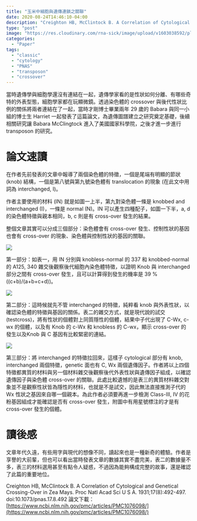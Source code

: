```yaml
---
title: "玉米中細胞與遺傳連鎖之關聯"
date: 2020-08-24T14:46:10-04:00
description: "Creighton HB, McClintock B. A Correlation of Cytological and Genetical Crossing-Over in Zea Mays. Proc Natl Acad Sci U S A. 1931;17(8):492-497. doi:10.1073/pnas.17.8.492"
type: "post"
image: "https://res.cloudinary.com/rna-sick/image/upload/v1603038592/plantgenetics/01/1_s6vxxq.png"
categories:
  - "Paper"
tags:
  - "classic"
  - "cytology"
  - "PNAS"
  - "transposon"
  - "crossover"
---
```

當時遺傳學與細胞學還沒有連結在一起，遺傳學家看的是性狀如何分離、有哪些奇特的外表型態，細胞學家都在玩顯微鏡。透過染色體的 crossover 與後代性狀比例的關係將兩者連結在了一起，當時才剛博士畢業兩年 29 歲的 Babara 與同一小組的博士生 Harriet 一起發表了這篇論文，為遺傳圖譜建立之研究奠定基礎，後續相關研究讓 Babara McClingtock 進入了美國國家科學院，之後才進一步進行 transposon 的研究。



# 論文速讀

在作者先前發表的文章中報導了兩個染色體的特徵，一個是尾端有明顯的節狀 (knob) 結構，一個是第八號與第九號染色體有 translocation 的現象 (在此文中用詞為 interchanged, I)。

作者主要使用的材料 (IN) 就是如圖一上半，第九對染色體一條是 knobbed and interchanged (I)，一條是 normal (N)。IN 可以產生四種配子，如圖一下半，a, d 的染色體特徵與親本相同，b, c 則是有 cross-over 發生的結果。

整個文章其實可以分成三個部分：染色體會有 cross-over 發生、控制性狀的基因也會有 cross-over 的現象、染色體與控制性狀的基因的關聯。

![](https://res.cloudinary.com/rna-sick/image/upload/v1603038592/plantgenetics/01/2_fbsfzl.png)

第一部分：如表一，用 IN 分別與 knobless-normal 的 337 和 knobbed-normal 的 A125, 340 雜交後觀察後代細胞內染色體特徵，以證明 Knob 與 interchanged 部分之間有 cross-over 發生，且可以計算得到發生的機率是 39 % ((c+b)/(a+b+c+d))。

![](https://res.cloudinary.com/rna-sick/image/upload/v1603038593/plantgenetics/01/3_df0nox.png)

第二部分：這時候就先不管 interchanged 的特徵，純粹看 knob 與外表性狀，以確認染色體的特徵與基因的關係。表二的雜交方式，就是現代說的試交 (testcross)，將有性狀的個體對上同質隱性的個體，結果中子代出現了 C-Wx, c-wx 的個體，以及有 Knob 的 c-Wx 和 knobless 的 C-wx，顯示 cross-over 的發生以及Knob 與 C 基因有比較緊密的連結。

![](https://res.cloudinary.com/rna-sick/image/upload/v1603038593/plantgenetics/01/4_mq1ixv.png)

第三部分：將 interchanged 的特徵拉回來，這樣子 cytological 部分有 knob, interchanged 兩個特徵，genetic 面也有 C, Wx 兩個遺傳因子。作者將以上四個特徵都異質的材料與另一個材料雜交後觀察後代外表性狀與遺傳因子組成，以確認遺傳因子與染色體 cross-over 的關聯。此處比較遺憾的是表三的異質材料雜交對象並不是觀察性狀皆為隱性的材料，也就是不是試交，因此無法直接推測子代的 Wx 性狀之基因來自哪一個親本。為此作者必須要再進一步檢測 Class-III, IV 的花粉基因組成才能確認是否有 cross-over 發生，附圖中有用星號標注的才是有 cross-over 發生的個體。

# 讀後感

文章年代久遠，有些用字與現代的想像不同，讀起來也是一種新奇的體驗。作者是享譽的大前輩，但也可以看出當時發表文章的數據其實不盡完美，表二的數據量不多，表三的材料選用甚至有點令人疑惑，不過因為能夠構成完整的故事，還是確認了此篇的重要地位。

Creighton HB, McClintock B. A Correlation of Cytological and Genetical Crossing-Over in Zea Mays. Proc Natl Acad Sci U S A. 1931;17(8):492-497. doi:10.1073/pnas.17.8.492
論文下載：[https://www.ncbi.nlm.nih.gov/pmc/articles/PMC1076098/](https://www.ncbi.nlm.nih.gov/pmc/articles/PMC1076098/)
